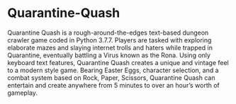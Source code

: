 # Quarantine-Quash
Quarantine Quash is a rough-around-the-edges text-based dungeon crawler game coded in Python 3.7.7.   Players are tasked with exploring elaborate mazes and slaying internet trolls and haters while trapped in Quarantine, eventually battling a Virus known as the Rona.  Using only keyboard text features, Quarantine Quash creates a unique and vintage feel to a modern style game.  Bearing Easter Eggs, character selection, and a combat system based on Rock, Paper, Scissors, Quarantine Quash can entertain and create anywhere from 5 minutes to over an hour’s worth of gameplay.
